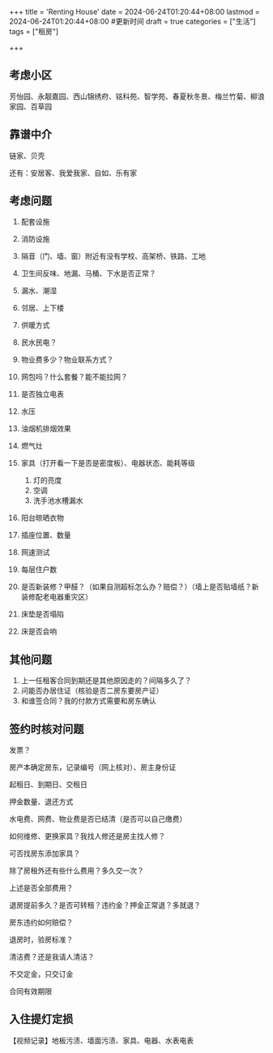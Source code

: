 +++
title = 'Renting House'
date = 2024-06-24T01:20:44+08:00
lastmod = 2024-06-24T01:20:44+08:00 #更新时间
draft = true
categories = ["生活"]
tags = ["租房"]

+++



## 考虑小区

芳怡园、永靓嘉园、西山锦绣府、铭科苑、智学苑、春夏秋冬景、梅兰竹菊、柳浪家园、百草园



## 靠谱中介

链家、贝壳

还有：安居客、我爱我家、自如、乐有家



## 考虑问题

1. 配套设施

2. 消防设施

3. 隔音（门、墙、窗）附近有没有学校、高架桥、铁路、工地

4. 卫生间反味、地漏、马桶、下水是否正常？

5. 漏水、潮湿

6. 邻居、上下楼

7. 供暖方式

8. 民水民电？

9. 物业费多少？物业联系方式？

10. 网包吗？什么套餐？能不能拉网？

11. 是否独立电表

12. 水压

13. 油烟机排烟效果

14. 燃气灶

15. 家具（打开看一下是否是密度板）、电器状态、能耗等级

    1. 灯的亮度
    2. 空调
    3. 洗手池水槽漏水

16. 阳台晾晒衣物

17. 插座位置、数量

18. 网速测试

19. 每层住户数

20. 是否新装修？甲醛？（如果自测超标怎么办？赔偿？）（墙上是否贴墙纸？新装修配老电器重灾区）

21. 床垫是否塌陷

22. 床是否会响




## 其他问题

1. 上一任租客合同到期还是其他原因走的？间隔多久了？
2. 问能否办居住证（核验是否二房东要房产证）
3. 和谁签合同？我的付款方式需要和房东确认



## 签约时核对问题

发票？

房产本确定房东，记录编号（网上核对）、房主身份证

起租日、到期日、交租日

押金数量、退还方式

水电费、网费、物业费是否已结清（是否可以自己缴费）

如何维修、更换家具？我找人修还是房主找人修？

可否找房东添加家具？

除了房租外还有些什么费用？多久交一次？

上述是否全部费用？

退房提前多久？是否可转租？违约金？押金正常退？多就退？

房东违约如何赔偿？

退房时，验房标准？

清洁费？还是我请人清洁？

不交定金，只交订金

合同有效期限



## 入住提灯定损

【视频记录】地板污渍、墙面污渍、家具、电器、水表电表
